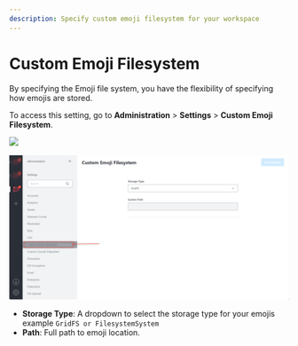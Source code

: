 ```yaml
---
description: Specify custom emoji filesystem for your workspace
---
```


# Custom Emoji Filesystem

By specifying the Emoji file system, you have the flexibility of specifying how emojis are stored.

To access this setting, go to **Administration** > **Settings** > **Custom Emoji Filesystem**.

![](<../../../.gitbook/assets/administration >)

![](<../../../.gitbook/assets/image (655).png>)

* **Storage Type**: A dropdown to select the storage type for your emojis example `GridFS or FilesystemSystem`
* **Path**: Full path to emoji location.
